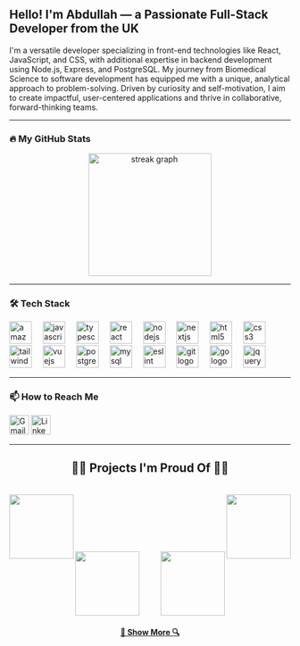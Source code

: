 <h2 align="left">Hello! I'm Abdullah — a Passionate Full-Stack Developer from the UK</h2>

<p align="left">
  I'm a versatile developer specializing in front-end technologies like React, JavaScript, and CSS, with additional expertise in backend development using Node.js, Express, and PostgreSQL. My journey from Biomedical Science to software development has equipped me with a unique, analytical approach to problem-solving. Driven by curiosity and self-motivation, I aim to create impactful, user-centered applications and thrive in collaborative, forward-thinking teams.
</p>


---

### 🔥 My GitHub Stats
<div align="center">
<!--   <img src="https://github-readme-stats.vercel.app/api?username=abduelamin&hide_title=false&hide_rank=false&show_icons=true&include_all_commits=true&count_private=true&disable_animations=false&theme=dracula&locale=en&hide_border=false" height="150" alt="stats graph"  /> -->
<!--   <img src="https://github-readme-stats.vercel.app/api/top-langs?username=abduelamin&locale=en&hide_title=false&layout=compact&card_width=320&langs_count=5&theme=dracula&hide_border=false" height="150" alt="languages graph"  /> -->
  <div align="center">
  <img src="https://streak-stats.demolab.com?user=abduelamin&locale=en&mode=daily&theme=dark&hide_border=false&border_radius=5&order=3" height="220" alt="streak graph"  /> 
</div>
</div>

---

### 🛠️ Tech Stack
<div align="left">
  <img src="https://skillicons.dev/icons?i=aws" height="40" alt="amazonwebservices logo"  />
  <img width="12" />
  <img src="https://cdn.jsdelivr.net/gh/devicons/devicon/icons/javascript/javascript-original.svg" height="40" alt="javascript logo"  />
  <img width="12" />
  <img src="https://cdn.jsdelivr.net/gh/devicons/devicon/icons/typescript/typescript-original.svg" height="40" alt="typescript logo"  />
  <img width="12" />
  <img src="https://cdn.jsdelivr.net/gh/devicons/devicon/icons/react/react-original.svg" height="40" alt="react logo"  />
  <img width="12" />
  <img src="https://cdn.simpleicons.org/nodedotjs/339933" height="40" alt="nodejs logo"  />
  <img width="12" />
  <img src="https://cdn.jsdelivr.net/gh/devicons/devicon/icons/nextjs/nextjs-original.svg" height="40" alt="nextjs logo"  />
  <img width="12" />
  <img src="https://cdn.simpleicons.org/html5/E34F26" height="40" alt="html5 logo"  />
  <img width="12" />
  <img src="https://cdn.jsdelivr.net/gh/devicons/devicon/icons/css3/css3-original.svg" height="40" alt="css3 logo"  />
  <img width="12" />
  <img src="https://cdn.simpleicons.org/tailwindcss/06B6D4" height="40" alt="tailwindcss logo"  />
  <img width="12" />
  <img src="https://cdn.jsdelivr.net/gh/devicons/devicon/icons/vuejs/vuejs-original.svg" height="40" alt="vuejs logo"  />
  <img width="12" />
  <img src="https://cdn.jsdelivr.net/gh/devicons/devicon/icons/postgresql/postgresql-original.svg" height="40" alt="postgresql logo"  />
  <img width="12" />
  <img src="https://cdn.simpleicons.org/mysql/4479A1" height="40" alt="mysql logo"  />
  <img width="12" />
  <img src="https://cdn.jsdelivr.net/gh/devicons/devicon/icons/eslint/eslint-original.svg" height="40" alt="eslint logo"  />
  <img width="12" />
  <img src="https://cdn.jsdelivr.net/gh/devicons/devicon/icons/git/git-original.svg" height="40" alt="git logo"  />
  <img width="12" />
  <img src="https://cdn.jsdelivr.net/gh/devicons/devicon/icons/go/go-original.svg" height="40" alt="go logo"  />
  <img width="12" />
  <img src="https://cdn.jsdelivr.net/gh/devicons/devicon/icons/jquery/jquery-original.svg" height="40" alt="jquery logo"  />
</div>

---

### 📫 How to Reach Me
<div align="left">
  <a href="mailto:aelamin.dev@gmail.com" title="Gmail"><img src="https://img.shields.io/static/v1?message=Gmail&logo=gmail&label=&color=D14836&logoColor=white&labelColor=&style=for-the-badge" height="35" alt="Gmail" /></a>
  <a href="https://www.linkedin.com/in/abdullahelamin/" title="LinkedIn"><img src="https://img.shields.io/static/v1?message=LinkedIn&logo=linkedin&label=&color=0077B5&logoColor=white&labelColor=&style=for-the-badge" height="35" alt="LinkedIn" /></a>
</div>

---

<h2 align="center">👨‍💻 Projects I'm Proud Of 👨‍💻</h2>
<br>
<div width="100%" align="center">
  <a align="left" href="https://github.com/abduelamin/DreamTravel" title="DreamTravel">
    <img align="left" height="115" src="https://github-readme-stats.vercel.app/api/pin/?username=abduelamin&repo=DreamTravel&theme=react&border_color=61dafb&border_radius=10&show_owner=false">
  </a>
  <a align="right" href="https://github.com/abduelamin/CartSwipe" title="CartSwipe">
    <img align="right" height="115" src="https://github-readme-stats.vercel.app/api/pin/?username=abduelamin&repo=CartSwipe&theme=react&border_color=61dafb&border_radius=10&show_owner=false">
  </a>
</div>
<br/><br/><br/><br/><br/><br/>
<div width="100%" align="center">
  <a align="left" href="https://github.com/abduelamin/Study-Buddy" title="Study Buddy">
    <img align="left" height="115" src="https://github-readme-stats.vercel.app/api/pin/?username=abduelamin&repo=Study-Buddy&theme=react&border_color=61dafb&border_radius=10&show_owner=false">
  </a>
  <a align="right" href="https://github.com/abduelamin/CryptoPulse" title="CryptoPulse">
    <img align="right" height="115" src="https://github-readme-stats.vercel.app/api/pin/?username=abduelamin&repo=CryptoPulse&theme=react&border_color=61dafb&border_radius=10&show_owner=false">
  </a>
</div>


<br/><br/><br/><br/><br/><br/>

<h4 align="center">
  <a href="https://github.com/abduelamin?tab=repositories" title="Show Repositories">🔎 Show More 🔍</a>
</h4>
